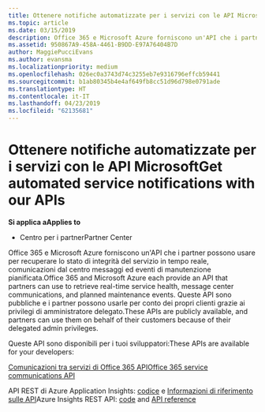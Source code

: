 ```yaml
---
title: Ottenere notifiche automatizzate per i servizi con le API Microsoft
ms.topic: article
ms.date: 03/15/2019
description: Office 365 e Microsoft Azure forniscono un'API che i partner possono usare per recuperare lo stato di integrità del servizio in tempo reale, comunicazioni dal centro messaggi ed eventi di manutenzione pianificata.
ms.assetid: 950867A9-458A-4461-B9DD-E97A76404B7D
author: MaggiePucciEvans
ms.author: evansma
ms.localizationpriority: medium
ms.openlocfilehash: 026ec0a3743d74c3255eb7e9316796effcb59441
ms.sourcegitcommit: b1ab80345b4e4af649fb8cc51d96d798e0791ade
ms.translationtype: HT
ms.contentlocale: it-IT
ms.lasthandoff: 04/23/2019
ms.locfileid: "62135681"
---
```

# <a name="get-automated-service-notifications-with-our-apis"></a><span data-ttu-id="04cb8-103">Ottenere notifiche automatizzate per i servizi con le API Microsoft</span><span class="sxs-lookup"><span data-stu-id="04cb8-103">Get automated service notifications with our APIs</span></span>

<span data-ttu-id="04cb8-104">**Si applica a**</span><span class="sxs-lookup"><span data-stu-id="04cb8-104">**Applies to**</span></span>

-  <span data-ttu-id="04cb8-105">Centro per i partner</span><span class="sxs-lookup"><span data-stu-id="04cb8-105">Partner Center</span></span>

<span data-ttu-id="04cb8-106">Office 365 e Microsoft Azure forniscono un'API che i partner possono usare per recuperare lo stato di integrità del servizio in tempo reale, comunicazioni dal centro messaggi ed eventi di manutenzione pianificata.</span><span class="sxs-lookup"><span data-stu-id="04cb8-106">Office 365 and Microsoft Azure each provide an API that partners can use to retrieve real-time service health, message center communications, and planned maintenance events.</span></span> <span data-ttu-id="04cb8-107">Queste API sono pubbliche e i partner possono usarle per conto dei propri clienti grazie ai privilegi di amministratore delegato.</span><span class="sxs-lookup"><span data-stu-id="04cb8-107">These APIs are publicly available, and partners can use them on behalf of their customers because of their delegated admin privileges.</span></span>

<span data-ttu-id="04cb8-108">Queste API sono disponibili per i tuoi sviluppatori:</span><span class="sxs-lookup"><span data-stu-id="04cb8-108">These APIs are available for your developers:</span></span>

[<span data-ttu-id="04cb8-109">Comunicazioni tra servizi di Office 365 API</span><span class="sxs-lookup"><span data-stu-id="04cb8-109">Office 365 service communications API</span></span>](https://go.microsoft.com/fwlink/p/?LinkId=616899)

<span data-ttu-id="04cb8-110">API REST di Azure Application Insights: [codice](https://go.microsoft.com/fwlink/p/?LinkId=617299) e [Informazioni di riferimento sulle API](https://go.microsoft.com/fwlink/p/?LinkId=617300)</span><span class="sxs-lookup"><span data-stu-id="04cb8-110">Azure Insights REST API: [code](https://go.microsoft.com/fwlink/p/?LinkId=617299) and [API reference](https://go.microsoft.com/fwlink/p/?LinkId=617300)</span></span>

 

 



